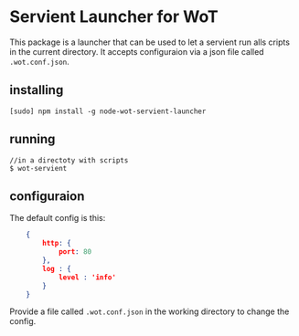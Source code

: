# Servient Launcher for WoT

This package is a launcher that can be used to let  a servient run alls cripts in the current directory. 
It accepts configuraion via a json file called ``.wot.conf.json``.

## installing

```
[sudo] npm install -g node-wot-servient-launcher
```

## running

```
//in a directoty with scripts
$ wot-servient 
```

## configuraion

The default config is this:

```json
    {
        http: {
            port: 80
        },
        log : {
            level : 'info'
        }
    }
```

Provide a file called ``.wot.conf.json`` in the working directory to change the config.